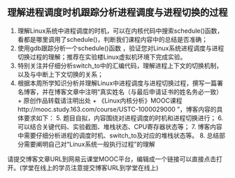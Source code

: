 理解进程调度时机跟踪分析进程调度与进程切换的过程
------------------------

 1. 理解Linux系统中进程调度的时机，可以在内核代码中搜索schedule()函数，看都是哪里调用了schedule()，判断我们课程内容中的总结是否准确；
 2. 使用gdb跟踪分析一个schedule()函数 ，验证您对Linux系统进程调度与进程切换过程的理解；推荐在实验楼Linux虚拟机环境下完成实验。
 3. 特别关注并仔细分析switch_to中的汇编代码，理解进程上下文的切换机制，以及与中断上下文切换的关系；
 4. 根据本周所学知识分析并理解Linux中进程调度与进程切换过程，撰写一篇署名博客，并在博客文章中注明“真实姓名（与最后申请证书的姓名务必一致） + 原创作品转载请注明出处 + 《Linux内核分析》MOOC课程http://mooc.study.163.com/course/USTC-1000029000 ”，博客内容的具体要求如下：
	 5. 题目自拟，内容围绕对进程调度的时机和进程切换进行；
	 6. 可以结合关键代码、实验截图、堆栈状态、CPU寄存器状态等；
	 7. 博客内容中需要仔细分析进程的调度时机、switch_to及对应的堆栈状态等。
	 8. 总结部分需要阐明自己对“Linux系统一般执行过程”的理解


请提交博客文章URL到网易云课堂MOOC平台，编辑成一个链接可以直接点击打开。(学堂在线上的学员注意提交博客URL到学堂在线上)

